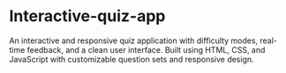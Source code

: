 # Interactive-quiz-app
An interactive and responsive quiz application with difficulty modes, real-time feedback, and a clean user interface. Built using HTML, CSS, and JavaScript with customizable question sets and responsive design.
